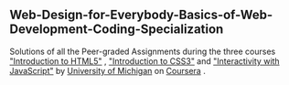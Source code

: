 ## Web-Design-for-Everybody-Basics-of-Web-Development-Coding-Specialization

Solutions of all the Peer-graded Assignments during the three courses  
["Introduction to HTML5"](https://www.coursera.org/learn/html) ,
["Introduction to CSS3"](https://www.coursera.org/learn/introcss) and
["Interactivity with JavaScript"](https://www.coursera.org/learn/javascript)
by
[University of Michigan](https://www.coursera.org/umich) on 
[Coursera](https://www.coursera.org/) .
